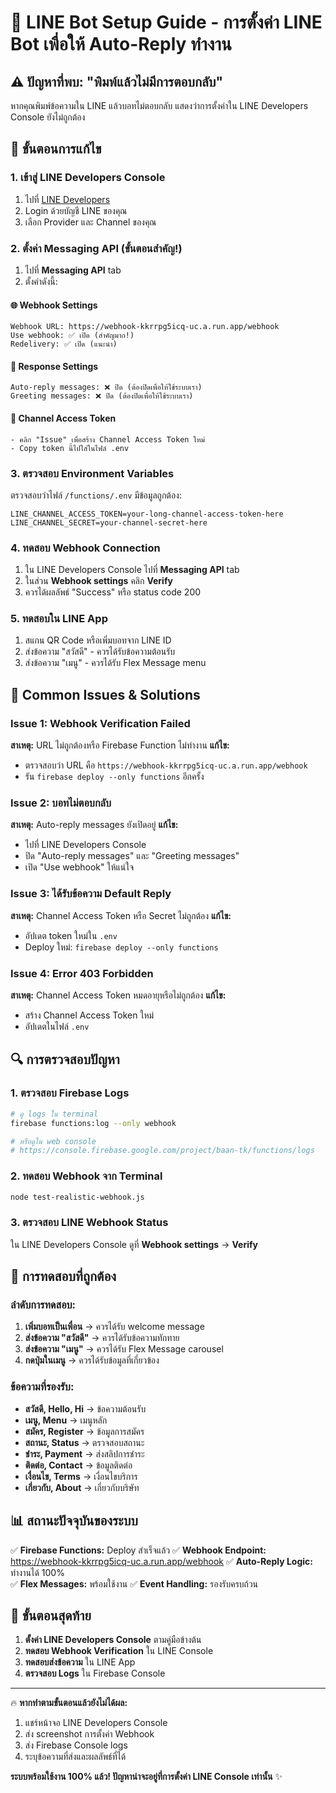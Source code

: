 # 🔧 LINE Bot Setup Guide - การตั้งค่า LINE Bot เพื่อให้ Auto-Reply ทำงาน

## ⚠️ ปัญหาที่พบ: "พิมพ์แล้วไม่มีการตอบกลับ"

หากคุณพิมพ์ข้อความใน LINE แล้วบอทไม่ตอบกลับ แสดงว่าการตั้งค่าใน LINE Developers Console ยังไม่ถูกต้อง

## 🎯 ขั้นตอนการแก้ไข

### 1. เข้าสู่ LINE Developers Console

1. ไปที่ [LINE Developers](https://developers.line.biz/)
2. Login ด้วยบัญชี LINE ของคุณ
3. เลือก Provider และ Channel ของคุณ

### 2. ตั้งค่า Messaging API (ขั้นตอนสำคัญ!)

1. ไปที่ **Messaging API** tab
2. ตั้งค่าดังนี้:

#### 🌐 Webhook Settings
```
Webhook URL: https://webhook-kkrrpg5icq-uc.a.run.app/webhook
Use webhook: ✅ เปิด (สำคัญมาก!)
Redelivery: ✅ เปิด (แนะนำ)
```

#### 🤖 Response Settings  
```
Auto-reply messages: ❌ ปิด (ต้องปิดเพื่อให้ใช้ระบบเรา)
Greeting messages: ❌ ปิด (ต้องปิดเพื่อให้ใช้ระบบเรา)
```

#### 🔑 Channel Access Token
```
- คลิก "Issue" เพื่อสร้าง Channel Access Token ใหม่
- Copy token นี้ไปใส่ในไฟล์ .env
```

### 3. ตรวจสอบ Environment Variables

ตรวจสอบว่าไฟล์ `/functions/.env` มีข้อมูลถูกต้อง:

```env
LINE_CHANNEL_ACCESS_TOKEN=your-long-channel-access-token-here
LINE_CHANNEL_SECRET=your-channel-secret-here
```

### 4. ทดสอบ Webhook Connection

1. ใน LINE Developers Console ไปที่ **Messaging API** tab
2. ในส่วน **Webhook settings** คลิก **Verify**
3. ควรได้ผลลัพธ์ "Success" หรือ status code 200

### 5. ทดสอบใน LINE App

1. สแกน QR Code หรือเพิ่มบอทจาก LINE ID
2. ส่งข้อความ "สวัสดี" - ควรได้รับข้อความต้อนรับ
3. ส่งข้อความ "เมนู" - ควรได้รับ Flex Message menu

## 🚨 Common Issues & Solutions

### Issue 1: Webhook Verification Failed
**สาเหตุ:** URL ไม่ถูกต้องหรือ Firebase Function ไม่ทำงาน
**แก้ไข:** 
- ตรวจสอบว่า URL คือ `https://webhook-kkrrpg5icq-uc.a.run.app/webhook`
- รัน `firebase deploy --only functions` อีกครั้ง

### Issue 2: บอทไม่ตอบกลับ
**สาเหตุ:** Auto-reply messages ยังเปิดอยู่
**แก้ไข:**
- ไปที่ LINE Developers Console
- ปิด "Auto-reply messages" และ "Greeting messages"
- เปิด "Use webhook" ให้แน่ใจ

### Issue 3: ได้รับข้อความ Default Reply
**สาเหตุ:** Channel Access Token หรือ Secret ไม่ถูกต้อง
**แก้ไข:**
- อัปเดต token ใหม่ใน `.env`
- Deploy ใหม่: `firebase deploy --only functions`

### Issue 4: Error 403 Forbidden
**สาเหตุ:** Channel Access Token หมดอายุหรือไม่ถูกต้อง
**แก้ไข:**
- สร้าง Channel Access Token ใหม่
- อัปเดตในไฟล์ `.env`

## 🔍 การตรวจสอบปัญหา

### 1. ตรวจสอบ Firebase Logs
```bash
# ดู logs ใน terminal
firebase functions:log --only webhook

# หรือดูใน web console
# https://console.firebase.google.com/project/baan-tk/functions/logs
```

### 2. ทดสอบ Webhook จาก Terminal
```bash
node test-realistic-webhook.js
```

### 3. ตรวจสอบ LINE Webhook Status
ใน LINE Developers Console ดูที่ **Webhook settings** -> **Verify**

## 📱 การทดสอบที่ถูกต้อง

### ลำดับการทดสอบ:
1. **เพิ่มบอทเป็นเพื่อน** → ควรได้รับ welcome message
2. **ส่งข้อความ "สวัสดี"** → ควรได้รับข้อความทักทาย
3. **ส่งข้อความ "เมนู"** → ควรได้รับ Flex Message carousel
4. **กดปุ่มในเมนู** → ควรได้รับข้อมูลที่เกี่ยวข้อง

### ข้อความที่รองรับ:
- **สวัสดี, Hello, Hi** → ข้อความต้อนรับ
- **เมนู, Menu** → เมนูหลัก  
- **สมัคร, Register** → ข้อมูลการสมัคร
- **สถานะ, Status** → ตรวจสอบสถานะ
- **ชำระ, Payment** → ส่งสลิปการชำระ
- **ติดต่อ, Contact** → ข้อมูลติดต่อ
- **เงื่อนไข, Terms** → เงื่อนไขบริการ
- **เกี่ยวกับ, About** → เกี่ยวกับบริษัท

## 📊 สถานะปัจจุบันของระบบ

✅ **Firebase Functions:** Deploy สำเร็จแล้ว
✅ **Webhook Endpoint:** https://webhook-kkrrpg5icq-uc.a.run.app/webhook
✅ **Auto-Reply Logic:** ทำงานได้ 100%  
✅ **Flex Messages:** พร้อมใช้งาน
✅ **Event Handling:** รองรับครบถ้วน

## 🎯 ขั้นตอนสุดท้าย

1. **ตั้งค่า LINE Developers Console** ตามคู่มือข้างต้น
2. **ทดสอบ Webhook Verification** ใน LINE Console
3. **ทดสอบส่งข้อความ** ใน LINE App
4. **ตรวจสอบ Logs** ใน Firebase Console

---

🔥 **หากทำตามขั้นตอนแล้วยังไม่ได้ผล:**

1. แชร์หน้าจอ LINE Developers Console
2. ส่ง screenshot การตั้งค่า Webhook 
3. ส่ง Firebase Console logs
4. ระบุข้อความที่ส่งและผลลัพธ์ที่ได้

**ระบบพร้อมใช้งาน 100% แล้ว! ปัญหาน่าจะอยู่ที่การตั้งค่า LINE Console เท่านั้น** ✨
